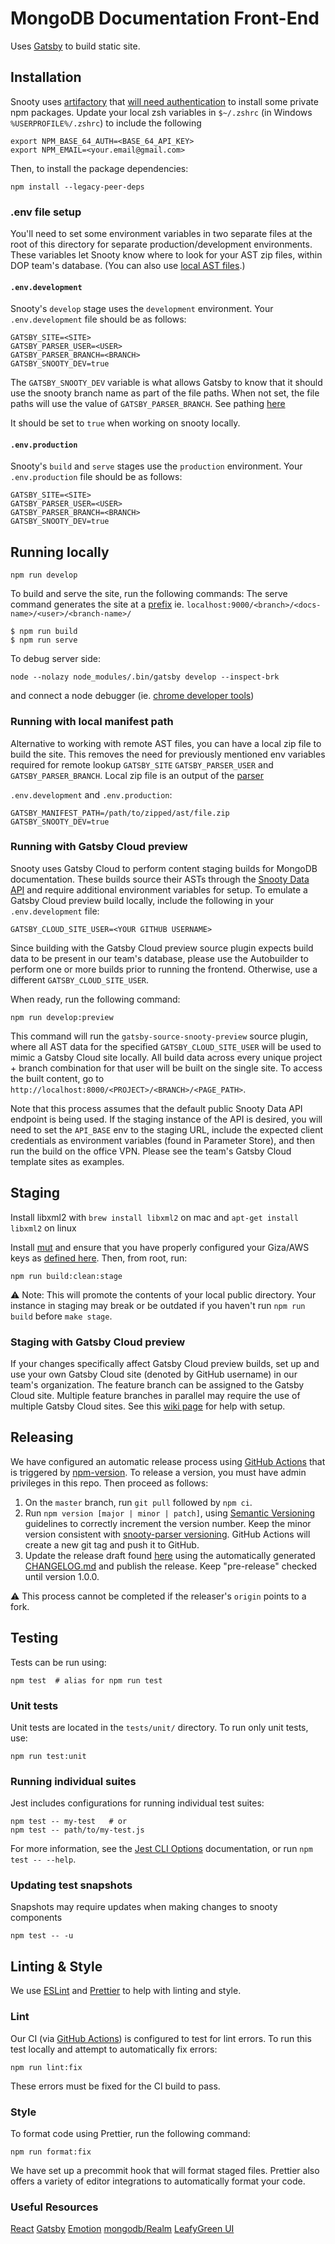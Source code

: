 # MongoDB Documentation Front-End

Uses [Gatsby](https://www.gatsbyjs.org/) to build static site.

## Installation

Snooty uses [artifactory](https://jfrog.com/artifactory/) that [will need authentication](https://github.com/mongodb/snooty/blob/master/.npmrc) to install some private npm packages. Update your local zsh variables in `$~/.zshrc` (in Windows `%USERPROFILE%/.zshrc`) to include the following

```
export NPM_BASE_64_AUTH=<BASE_64_API_KEY>
export NPM_EMAIL=<your.email@gmail.com>
```

Then, to install the package dependencies:

```shell
npm install --legacy-peer-deps
```

### .env file setup

You'll need to set some environment variables in two separate files at the root of this directory for separate production/development environments. These variables let Snooty know where to look for your AST zip files, within DOP team's database. (You can also use [local AST files](#running-with-local-manifest-path).)

#### `.env.development`

Snooty's `develop` stage uses the `development` environment. Your `.env.development` file should be as follows:

```
GATSBY_SITE=<SITE>
GATSBY_PARSER_USER=<USER>
GATSBY_PARSER_BRANCH=<BRANCH>
GATSBY_SNOOTY_DEV=true
```

The `GATSBY_SNOOTY_DEV` variable is what allows Gatsby to know that it should use the snooty branch name as part of the file paths. When not set, the file paths will use the value of `GATSBY_PARSER_BRANCH`. See pathing [here](https://github.com/mongodb/snooty/blob/master/src/utils/generate-path-prefix.js#L22)

It should be set to `true` when working on snooty locally.

#### `.env.production`

Snooty's `build` and `serve` stages use the `production` environment. Your `.env.production` file should be as follows:

```
GATSBY_SITE=<SITE>
GATSBY_PARSER_USER=<USER>
GATSBY_PARSER_BRANCH=<BRANCH>
GATSBY_SNOOTY_DEV=true
```

## Running locally

```shell
npm run develop
```

To build and serve the site, run the following commands:
The serve command generates the site at a [prefix](https://github.com/mongodb/snooty/blob/master/src/utils/generate-path-prefix.js) ie. `localhost:9000/<branch>/<docs-name>/<user>/<branch-name>/`

```shell
$ npm run build
$ npm run serve
```

To debug server side:

```shell
node --nolazy node_modules/.bin/gatsby develop --inspect-brk
```

and connect a node debugger (ie. [chrome developer tools](https://nodejs.org/en/docs/guides/debugging-getting-started/#inspector-clients))

### Running with local manifest path

Alternative to working with remote AST files, you can have a local zip file to build the site. This removes the need for previously mentioned env variables required for remote lookup `GATSBY_SITE` `GATSBY_PARSER_USER` and `GATSBY_PARSER_BRANCH`. Local zip file is an output of the [parser](https://github.com/mongodb/snooty-parser)

`.env.development` and `.env.production`:

```
GATSBY_MANIFEST_PATH=/path/to/zipped/ast/file.zip
GATSBY_SNOOTY_DEV=true
```

### Running with Gatsby Cloud preview

Snooty uses Gatsby Cloud to perform content staging builds for MongoDB documentation. These builds source their ASTs through the [Snooty Data API](https://github.com/mongodb/snooty-data-api) and require additional environment variables for setup. To emulate a Gatsby Cloud preview build locally, include the following in your `.env.development` file:

```
GATSBY_CLOUD_SITE_USER=<YOUR GITHUB USERNAME>
```

Since building with the Gatsby Cloud preview source plugin expects build data to be present in our team's database, please use the Autobuilder to perform one or more builds prior to running the frontend. Otherwise, use a different `GATSBY_CLOUD_SITE_USER`.

When ready, run the following command:

```shell
npm run develop:preview
```

This command will run the `gatsby-source-snooty-preview` source plugin, where all AST data for the specified `GATSBY_CLOUD_SITE_USER` will be used to mimic a Gatsby Cloud site locally. All build data across every unique project + branch combination for that user will be built on the single site. To access the built content, go to `http://localhost:8000/<PROJECT>/<BRANCH>/<PAGE_PATH>`.

Note that this process assumes that the default public Snooty Data API endpoint is being used. If the staging instance of the API is desired, you will need to set the `API_BASE` env to the staging URL, include the expected client credentials as environment variables (found in Parameter Store), and then run the build on the office VPN. Please see the team's Gatsby Cloud template sites as examples.

## Staging

Install libxml2 with `brew install libxml2` on mac and `apt-get install libxml2` on linux

Install [mut](https://github.com/mongodb/mut) and ensure that you have properly configured your Giza/AWS keys as [defined here](https://github.com/mongodb/mut/blob/3df98c17b0c5ea0b6101fe2c0e1b36ebdf97412e/mut/AuthenticationInfo.py#L7). Then, from root, run:

```shell
npm run build:clean:stage
```

:warning: Note: This will promote the contents of your local public directory. Your instance in staging may break or be outdated if you haven't run `npm run build` before `make stage`.

### Staging with Gatsby Cloud preview

If your changes specifically affect Gatsby Cloud preview builds, set up and use your own Gatsby Cloud site (denoted by GitHub username) in our team's organization. The feature branch can be assigned to the Gatsby Cloud site. Multiple feature branches in parallel may require the use of multiple Gatsby Cloud sites. See this [wiki page](https://wiki.corp.mongodb.com/display/DE/How+to+Set+Up+a+New+Gatsby+Cloud+Site) for help with setup.

## Releasing

We have configured an automatic release process using [GitHub Actions](https://github.com/features/actions) that is triggered by [npm-version](https://docs.npmjs.com/cli/version). To release a version, you must have admin privileges in this repo. Then proceed as follows:

1. On the `master` branch, run `git pull` followed by `npm ci`.
2. Run `npm version [major | minor | patch]`, using [Semantic Versioning](https://semver.org) guidelines to correctly increment the version number. Keep the minor version consistent with [snooty-parser versioning](https://github.com/mongodb/snooty-parser/tags). GitHub Actions will create a new git tag and push it to GitHub.
3. Update the release draft found [here](https://github.com/mongodb/snooty/releases) using the automatically generated [CHANGELOG.md](https://github.com/mongodb/snooty/blob/master/CHANGELOG.md) and publish the release. Keep "pre-release" checked until version 1.0.0.

:warning: This process cannot be completed if the releaser's `origin` points to a fork.

## Testing

Tests can be run using:

```shell
npm test  # alias for npm run test
```

### Unit tests

Unit tests are located in the `tests/unit/` directory. To run only unit tests, use:

```shell
npm run test:unit
```

### Running individual suites

Jest includes configurations for running individual test suites:

```shell
npm test -- my-test   # or
npm test -- path/to/my-test.js
```

For more information, see the [Jest CLI Options](https://jestjs.io/docs/en/cli) documentation, or run `npm test -- --help`.

### Updating test snapshots

Snapshots may require updates when making changes to snooty components

```shell
npm test -- -u
```

## Linting & Style

We use [ESLint](https://eslint.org) and [Prettier](https://prettier.io) to help with linting and style.

### Lint

Our CI (via [GitHub Actions](https://github.com/features/actions)) is configured to test for lint errors. To run this test locally and attempt to automatically fix errors:

```shell
npm run lint:fix
```

These errors must be fixed for the CI build to pass.

### Style

To format code using Prettier, run the following command:

```shell
npm run format:fix
```

We have set up a precommit hook that will format staged files. Prettier also offers a variety of editor integrations to automatically format your code.

### Useful Resources

[React](https://reactjs.org/docs/getting-started.html)
[Gatsby](https://www.gatsbyjs.com/docs/)
[Emotion](https://emotion.sh/docs/introduction)
[mongodb/Realm](https://www.mongodb.com/docs/realm-sdks/js/latest/)
[LeafyGreen UI](https://www.mongodb.design/)
